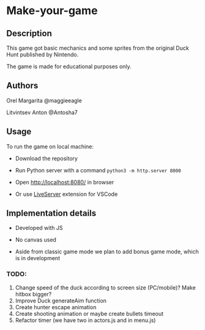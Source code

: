 # Make-your-game

  

## Description

This game got basic mechanics and some sprites from the original Duck Hunt published by Nintendo.

The game is made for educational purposes only.

  

## Authors

Orel Margarita @maggieeagle

Litvintsev Anton @Antosha7

  

## Usage
  
To run the game on local machine:

- Download the repository

- Run Python server with a command `python3 -m http.server 8000`

- Open [http://localhost:8080/](http://localhost:8000/) in browser

- Or use [LiveServer](https://marketplace.visualstudio.com/items?itemName=ritwickdey.LiveServer) extension for VSCode
  


## Implementation details

- Developed with JS

- No canvas used

- Aside from classic game mode we plan to add bonus game mode, which is in development



### TODO: 
1. Change speed of the duck according to screen size (PC/mobile)? Make hitbox bigger?
2. Improve Duck generateAim function
5. Create hunter escape animation
6. Create shooting animation or maybe create bullets timeout
7. Refactor timer (we have two in actors.js and in menu.js)
